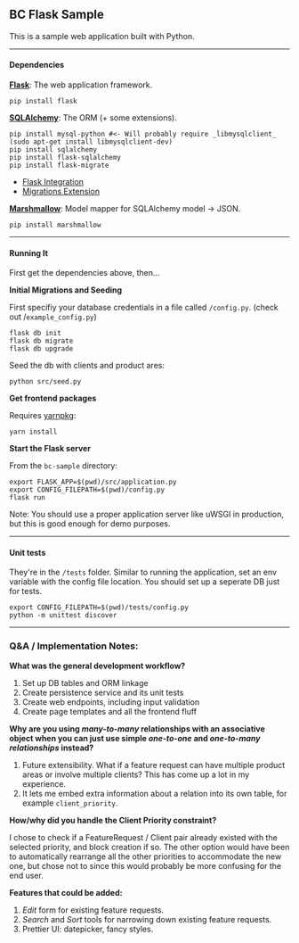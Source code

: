 ## BC Flask Sample
This is a sample web application built with Python.

---

#### Dependencies


**[Flask](http://flask.pocoo.org/docs/0.12/quickstart/)**: The web application framework.

```
pip install flask
```

**[SQLAlchemy](https://www.sqlalchemy.org/)**:  The ORM (+ some extensions).

```
pip install mysql-python #<- Will probably require _libmysqlclient_ (sudo apt-get install libmysqlclient-dev)
pip install sqlalchemy
pip install flask-sqlalchemy
pip install flask-migrate
```

- [Flask Integration](http://flask.pocoo.org/docs/0.12/quickstart/)
- [Migrations Extension](https://flask-migrate.readthedocs.io/en/latest/)

**[Marshmallow](https://marshmallow.readthedocs.io/en/latest/)**:  Model mapper for SQLAlchemy model -> JSON.

```
pip install marshmallow
```

---

#### Running It

First get the dependencies above, then...

**Initial Migrations and Seeding**

First specifiy your database credentials in a file called `/config.py`. (check out /`example_config.py`)

```
flask db init
flask db migrate
flask db upgrade
```

Seed the db with clients and product ares:

```
python src/seed.py
```

**Get frontend packages**

Requires [yarnpkg](https://yarnpkg.com/lang/en/docs/install/):
```
yarn install
```

**Start the Flask server**

From the `bc-sample` directory:
```
export FLASK_APP=$(pwd)/src/application.py
export CONFIG_FILEPATH=$(pwd)/config.py
flask run
```
Note: You should use a proper application server like uWSGI in production, but this is good enough for demo purposes.

---

#### Unit tests
They're in the `/tests` folder. Similar to running the application, set an env variable with the config file location. You should set up a seperate DB just for tests.
```
export CONFIG_FILEPATH=$(pwd)/tests/config.py
python -m unittest discover
```

---

### Q&A / Implementation Notes:
**What was the general development workflow?**

1. Set up DB tables and ORM linkage
2. Create persistence service and its unit tests
3. Create web endpoints, including input validation
4. Create page templates and all the frontend fluff

**Why are you using _many-to-many_ relationships with an associative object when you can just use simple _one-to-one_ and _one-to-many relationships_ instead?**

1. Future extensibility. What if a feature request can have multiple product areas or involve multiple clients? This has come up a lot in my experience.
2. It lets me embed extra information about a relation into its own table, for example `client_priority`.

**How/why did you handle the Client Priority constraint?**

I chose to check if a FeatureRequest / Client pair already existed with the selected priority, and block creation if so. The other option would have been to automatically rearrange all the other priorities to accommodate the new one, but chose not to since this would probably be more confusing for the end user.

**Features that could be added:**

1. _Edit_ form for existing feature requests.
2. _Search_ and _Sort_ tools for narrowing down existing feature requests.
3. Prettier UI: datepicker, fancy styles.